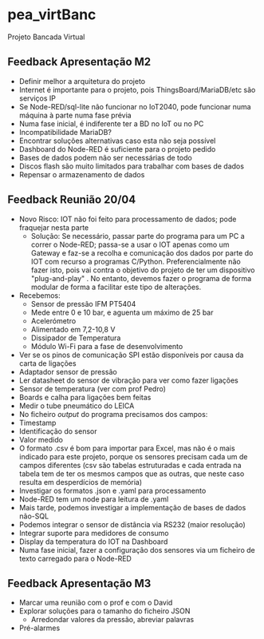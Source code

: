 # pea_virtBanc
Projeto Bancada Virtual

## Feedback Apresentação M2

- Definir melhor a arquitetura do projeto
- Internet é importante para o projeto, pois ThingsBoard/MariaDB/etc são serviços IP
- Se Node-RED/sql-lite não funcionar no IoT2040, pode funcionar numa máquina à parte numa fase prévia
- Numa fase inicial, é indiferente ter a BD no IoT ou no PC
- Incompatibilidade MariaDB?
- Encontrar soluções alternativas caso esta não seja possível
- Dashboard do Node-RED é suficiente para o projeto pedido
- Bases de dados podem não ser necessárias de todo
- Discos flash são muito limitados para trabalhar com bases de dados
- Repensar o armazenamento de dados

## Feedback Reunião 20/04

- Novo Risco: IOT não foi feito para processamento de dados; pode fraquejar nesta parte
  - Solução: Se necessário, passar parte do programa para um PC a correr o Node-RED; passa-se a usar o IOT apenas como um Gateway e faz-se a recolha e comunicação dos dados por parte do IOT com recurso a programas C/Python. Preferencialmente não fazer isto, pois vai contra o objetivo do projeto de ter um dispositivo "plug-and-play" 
. No entanto, devemos fazer o programa de forma modular de forma a facilitar este tipo de alterações.
- Recebemos:
  -  Sensor de pressão IFM PT5404
    -  Mede entre 0 e 10 bar, e aguenta um máximo de 25 bar
  -  Acelerómetro
    -  Alimentado em 7,2-10,8 V
  -  Dissipador de Temperatura
  -  Módulo Wi-Fi para a fase de desenvolvimento
-  Ver se os pinos de comunicação SPI estão disponíveis por causa da carta de ligações
-  Adaptador sensor de pressão
-  Ler datasheet do sensor de vibração para ver como fazer ligações
-  Sensor de temperatura (ver com prof Pedro)
-  Boards e calha para ligações bem feitas
-  Medir o tube pneumático do LEICA
-  No ficheiro *output* do programa precisamos dos campos:
  -  Timestamp
  -  Identificação do sensor
  -  Valor medido
-  O formato .csv é bom para importar para Excel, mas não é o mais indicado para este projeto, porque os sensores precisam cada um de campos diferentes (csv são tabelas estruturadas e cada entrada na tabela tem de ter os mesmos campos que as outras, que neste caso resulta em desperdícios de memória)
-  Investigar os formatos .json e .yaml para processamento
-  Node-RED tem um node para leitura de .yaml
-  Mais tarde, podemos investigar a implementação de bases de dados não-SQL
-  Podemos integrar o sensor de distância via RS232 (maior resolução)
-  Integrar suporte para medidores de consumo
-  Display da temperatura do IOT na Dashboard
-  Numa fase inicial, fazer a configuração dos sensores via um ficheiro de texto carregado para o Node-RED

## Feedback Apresentação M3

- Marcar uma reunião com o prof e com o David
- Explorar soluções para o tamanho do ficheiro JSON
  - Arredondar valores da pressão, abreviar palavras
- Pré-alarmes

